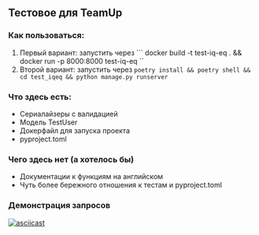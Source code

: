 ## Тестовое для TeamUp

### Как пользоваться:
1) Первый вариант: запустить через ``` docker build -t test-iq-eq . && docker run -p 8000:8000 test-iq-eq  `` 
2) Второй вариант: запустить через ``` poetry install && poetry shell && cd test_iqeq && python manage.py runserver ```

### Что здесь есть:
- Сериалайзеры с валидацией
- Модель TestUser
- Докерфайл для запуска проекта
- pyproject.toml 

### Чего здесь нет (а хотелось бы)
- Документации к функциям на английском
- Чуть более бережного отношения к тестам и pyproject.toml

### Демонстрация запросов

[![asciicast](https://asciinema.org/a/KK34pX13WfU5uwW2yM1IRTK5y.svg)](https://asciinema.org/a/KK34pX13WfU5uwW2yM1IRTK5y)
